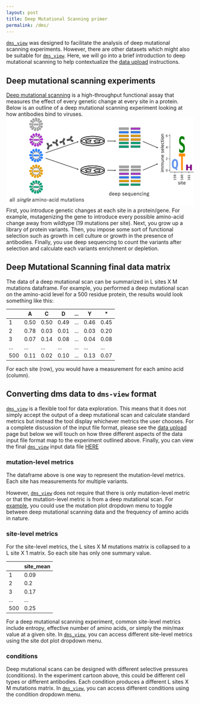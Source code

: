 ```yaml
---
layout: post
title: Deep Mutational Scanning primer
permalink: /dms/
---
```


<a href="https://dms-view.github.io" target="_blank">`dms_view`</a> was designed to facilitate the analysis of deep mutational scanning experiments.
However, there are other datasets which might also be suitable for <a href="https://dms-view.github.io" target="_blank">`dms_view`</a>.
Here, we will go into a brief introduction to deep mutational scanning to help contextualize the [data upload](/docs/dataupload) instructions.

## Deep mutational scanning experiments
[Deep mutational scanning](https://www.nature.com/articles/nmeth.3027) is a high-throughput functional assay that measures the effect of every genetic change at every site in a protein.
Below is an outline of a deep mutational scanning experiment looking at how antibodies bind to viruses.
![mutational antigenic profiling](/images/map_schematic.png)
First, you introduce genetic changes at each site in a protein/gene.
For example, mutagenizing the gene to introduce every possible amino-acid change away from wildtype (19 mutations per site).
Next, you grow up a library of protein variants.
Then, you impose some sort of functional selection such as growth in cell culture or growth in the presence of antibodies.
Finally, you use deep sequencing to count the variants after selection and calculate each variants enrichment or depletion.

## Deep Mutational Scanning final data matrix

The data of a deep mutational scan can be summarized in L sites X M mutations dataframe.
For example, you performed a deep mutational scan on the amino-acid level for a 500 residue protein, the results would look something like this:

||A|C|D|...|Y|*|
---|---|---|---|---|---|---|
1|0.50|0.50|0.49|...|0.46|0.45|
2|0.78|0.03|0.01|...|0.03|0.20|
3|0.07|0.14|0.08|...|0.04|0.08|
...|...|...|...|...|...|...|
500|0.11|0.02|0.10|...|0.13|0.07|

For each site (row), you would have a measurement for each amino acid (column).  

## Converting dms data to `dms-view` format

<a href="https://dms-view.github.io" target="_blank">`dms_view`</a> is a flexible tool for data exploration.
This means that it does not simply accept the output of a deep mutational scan and calculate standard metrics but instead the tool display whichever metrics the user chooses. For a complete discussion of the input file format, please see the [data upload](/docs/dataupload) page but below we will touch on how three different aspects of the data input file format map to the experiment outlined above. Finally, you can view the final <a href="https://dms-view.github.io" target="_blank">`dms_view`</a> input data file [HERE](https://raw.githubusercontent.com/jbloomlab/dms-view/master/docs/_data/IAV/flu_dms-view.csv)

### mutation-level metrics

The dataframe above is one way to represent the mutation-level metrics.
Each site has measurements for multiple variants.

However, <a href="https://dms-view.github.io" target="_blank">`dms_view`</a> does not require that there is only mutation-level metric or that the mutation-level metric is from a deep mutational scan.
For <a href="https://dms-view.github.io/?markdown-url=https%3A%2F%2Fraw.githubusercontent.com%2Fdms-view%2Fdms-view.github.io%2Fmaster%2Flee2019mapping.md&data-url=https%3A%2F%2Fraw.githubusercontent.com%2Fdms-view%2Fdms-view.github.io%2Fmaster%2Fflu_dms-view.csv&condition=2010-age-21&site_metric=site_Absolute+Differential+Selection&mutation_metric=mut_Natural+Frequencies&selected_sites=144%2C159%2C160%2C193%2C220%2C222%2C226%2C244&pdb-url=https%3A%2F%2Fraw.githubusercontent.com%2Fdms-view%2Fdms-view.github.io%2Fmaster%2F4O5N_trimer.pdb" target="_blank">example</a>, you could use the mutation plot dropdown menu to toggle between deep mutational scanning data and the frequency of amino acids in nature.

### site-level metrics

For the site-level metrics, the L sites X M mutations matrix is collapsed to a L site X 1 matrix.
So each site has only one summary value.

||site_mean
---|---
1|0.09
2|0.2
3|0.17
...|...
500|0.25

For a deep mutational scanning experiment, common site-level metrics include entropy, effective number of amino acids, or simply the min/max value at a given site.
In <a href="https://dms-view.github.io" target="_blank">`dms_view`</a>, you can access different site-level metrics using the site dot plot dropdown menu.

### conditions

Deep mutational scans can be designed with different selective pressures (conditions).
In the experiment cartoon above, this could be different cell types or different antibodies.
Each condition produces a different L sites X M mutations matrix.
In <a href="https://dms-view.github.io" target="_blank">`dms_view`</a>, you can access different conditions using the condition dropdown menu.
